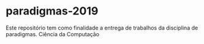# paradigmas-2019

Este repositório tem como finalidade a entrega de trabalhos da disciplina de paradigmas. 
Ciência da Computação 
